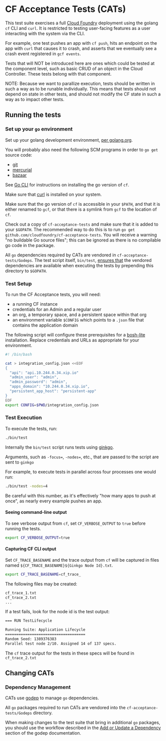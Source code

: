 # CF Acceptance Tests (CATs)

This test suite exercises a full [Cloud Foundry](https://github.com/cloudfoundry/cf-release) deployment using
the golang `cf` CLI and `curl`. It is restricted to testing user-facing
features as a user interacting with the system via the CLI.

For example, one test pushes an app with `cf push`, hits an endpoint on the
app with `curl` that causes it to crash, and asserts that we eventually see a
crash event registered in `gcf events`.

Tests that will NOT be introduced here are ones which could be tested at the component level,
such as basic CRUD of an object in the Cloud Controller. These tests belong with that component.

NOTE: Because we want to parallize execution, tests should be written in such a way as to be runable individually.
This means that tests should not depend on state in other tests,
and should not modify the CF state in such a way as to impact other tests.

## Running the tests

### Set up your `go` environment

Set up your golang development environment, [per golang.org](http://golang.org/doc/install).

You will probably also need the following SCM programs in order to `go get` source code:
* [git](http://git-scm.com/)
* [mercurial](http://mercurial.selenic.com/)
* [bazaar](http://bazaar.canonical.com/)

See [Go CLI](https://github.com/cloudfoundry/cli) for instructions on installing the go version of `cf`.

Make sure that [curl](http://curl.haxx.se/) is installed on your system.

Make sure that the go version of `cf` is accessible in your `$PATH`, and that it is either
renamed to `gcf`, or that there is a symlink from `gcf` to the location of `cf`.

Check out a copy of `cf-acceptance-tests` and make sure that it is added to your `$GOPATH`.
The recommended way to do this is to run `go get github.com/cloudfoundry/cf-acceptance-tests`. You will receive a 
warning "no buildable Go source files"; this can be ignored as there is no compilable go code in the package. 

All `go` dependencies required by CATs are vendored in `cf-acceptance-tests/Godeps`. The test script itself, `bin/test`,
[ensures that](https://github.com/cloudfoundry/cf-acceptance-tests/blob/master/bin/test#L10-L15)
the vendored dependencies are available when executing the tests by prepending this directory to `$GOPATH`.

### Test Setup

To run the CF Acceptance tests, you will need:
- a running CF instance 
- credentials for an Admin and a regular user
- an org, a temporary space, and a persistent space within that org
- an environment variable `$CONFIG` which points to a `.json` file that contains the application domain

The following script will configure these prerequisites for a [bosh-lite](https://github.com/cloudfoundry/bosh-lite) 
installation. Replace credentials and URLs as appropriate for your environment.

```bash
#! /bin/bash

cat > integration_config.json <<EOF
{
  "api": "api.10.244.0.34.xip.io"
  "admin_user": "admin",
  "admin_password": "admin",
  "apps_domain": "10.244.0.34.xip.io",
  "persistent_app_host": "persistent-app"
}
EOF
export CONFIG=$PWD/integration_config.json
```

### Test Execution

To execute the tests, run:

```bash
./bin/test
```

Internally the `bin/test` script runs tests using [ginkgo](https://github.com/onsi/ginkgo).

Arguments, such as `-focus=`, `-nodes=`, etc., that are passed to the script are sent to `ginkgo`

For example, to execute tests in parallel across four processes one would run:

```bash
./bin/test -nodes=4
```

Be careful with this number, as it's effectively "how many apps to push at once", as nearly every example pushes an app.

#### Seeing command-line output

To see verbose output from `cf`, set `CF_VERBOSE_OUTPUT` to `true` before running the tests.

```bash
export CF_VERBOSE_OUTPUT=true
```

#### Capturing CF CLI output

Set `CF_TRACE_BASENAME` and the trace output from `cf` will be captured in files named
`${CF_TRACE_BASENAME}${Ginkgo Node Id}.txt`.

```bash
export CF_TRACE_BASENAME=cf_trace_
```

The following files may be created:

```bash
cf_trace_1.txt
cf_trace_2.txt
...
```

If a test fails, look for the node id is the test output:

```bash
=== RUN TestLifecycle

Running Suite: Application Lifecycle
====================================
Random Seed: 1389376383
Parallel test node 2/10. Assigned 14 of 137 specs.
```

The `cf` trace output for the tests in these specs will be found in `cf_trace_2.txt`


## Changing CATs

### Dependency Management

CATs use [godep](https://github.com/tools/godep) to manage `go` dependencies.

All `go` packages required to run CATs are vendored into the `cf-acceptance-tests/Godeps` directory.

When making changes to the test suite that bring in additional `go` packages, you should use the workflow described in the
[Add or Update a Dependency](https://github.com/tools/godep#add-or-update-a-dependency) section of the godep documentation.